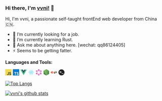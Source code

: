 ### Hi there, I'm [vvni!]() 👋

Hi, I'm vvni, a passionate self-taught frontEnd web developer from China 🇨🇳.

- 🔭 I’m currently looking for a job.
- 🌱 I’m currently learning Rust.
- 💬 Ask me about anything here. [wechat: qq86124405]
- ⚡ Seems to be getting fatter.

**Languages and Tools:**  

<code><img height="20" src="https://raw.githubusercontent.com/github/explore/80688e429a7d4ef2fca1e82350fe8e3517d3494d/topics/javascript/javascript.png"></code>
<code><img height="20" src="https://raw.githubusercontent.com/github/explore/80688e429a7d4ef2fca1e82350fe8e3517d3494d/topics/typescript/typescript.png"></code>
<code><img height="20" src="https://raw.githubusercontent.com/github/explore/80688e429a7d4ef2fca1e82350fe8e3517d3494d/topics/vue/vue.png"></code>
<code><img height="20" src="https://raw.githubusercontent.com/github/explore/80688e429a7d4ef2fca1e82350fe8e3517d3494d/topics/react/react.png"></code>
<code><img height="20" src="https://raw.githubusercontent.com/github/explore/5c058a388828bb5fde0bcafd4bc867b5bb3f26f3/topics/graphql/graphql.png"></code>
<code><img height="20" src="https://raw.githubusercontent.com/github/explore/80688e429a7d4ef2fca1e82350fe8e3517d3494d/topics/nodejs/nodejs.png"></code>
<code><img height="20" src="https://raw.githubusercontent.com/github/explore/80688e429a7d4ef2fca1e82350fe8e3517d3494d/topics/git/git.png"></code>
<code><img height="20" src="https://raw.githubusercontent.com/github/explore/80688e429a7d4ef2fca1e82350fe8e3517d3494d/topics/terminal/terminal.png"></code>

[![Top Langs](https://github-readme-stats.vvni.vercel.app/api/top-langs/?username=vvni&layout=compact)](https://github.com/anuraghazra/github-readme-stats)


[![vvni's github stats](https://github-readme-stats.vvni.vercel.app/api?username=vvni&show_icons=true&icon_color=F4D03F&title_color=52BE80&text_color=17202A&bg_color=fff)](https://github.com/anuraghazra/github-readme-stats)
